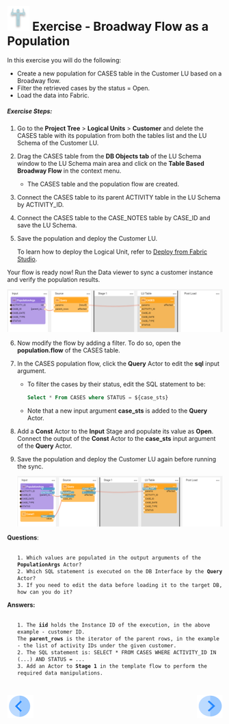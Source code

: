 # ![](/academy/images/Exercise.png) Exercise - Broadway Flow as a Population

In this exercise you will do the following:

* Create a new population for CASES table in the Customer LU based on a Broadway flow.
* Filter the retrieved cases by the status = Open.
* Load the data into Fabric.



##### Exercise Steps:

1. Go to the **Project Tree** > **Logical Units** > **Customer** and delete the CASES table with its population from both the tables list and the LU Schema of the Customer LU.

2. Drag the CASES table from the **DB Objects tab** of the LU Schema window to the LU Schema main area and click on the **Table Based Broadway Flow** in the context menu. 

   * The CASES table and the population flow are created.

3. Connect the CASES  table to its parent ACTIVITY table in the LU Schema by ACTIVITY_ID.

4. Connect the CASES  table to the CASE_NOTES table by CASE_ID and save the LU Schema.

5. Save the population and deploy the Customer LU.

   To learn how to deploy the Logical Unit, refer to [Deploy from Fabric Studio](/articles/16_deploy_fabric/02_deploy_from_Fabric_Studio.md).

   

Your flow is ready now! Run the Data viewer to sync a customer instance and verify the population results.

   ![cases population](images/12_cases_table_population_1.PNG)

6. Now modify the flow by adding a filter. To do so, open the **population.flow** of the CASES table. 

7. In the CASES population flow, click the **Query** Actor to edit the **sql** input argument. 

   * To filter the cases by their status, edit the SQL statement to be:

     ~~~sql
     Select * From CASES where STATUS = ${case_sts}
     ~~~

   * Note that a new input argument **case_sts** is added to the **Query** Actor.

8. Add a **Const** Actor to the **Input** Stage and populate its value as **Open**. Connect the output of the  **Const** Actor to the **case_sts** input argument of the **Query** Actor.

9. Save the population and deploy the Customer LU again before running the sync.

   ![cases population](images/12_cases_table_population_2.PNG)



**Questions**:

<ul>
<pre><code>
1. Which values are populated in the output arguments of the <strong>PopulationArgs</strong> Actor?
2. Which SQL statement is executed on the DB Interface by the <strong>Query</strong> Actor?
3. If you need to edit the data before loading it to the target DB, how can you do it?
</code></pre>
</ul>



**Answers:**

<ul>
<pre><code>
1. The <strong>iid</strong> holds the Instance ID of the execution, in the above example - customer ID. 
The <strong>parent_rows</strong> is the iterator of the parent rows, in the example - the list of activity IDs under the given customer.
2. The SQL statement is: SELECT * FROM CASES WHERE ACTIVITY_ID IN (...) AND STATUS = ...
3. Add an Actor to <strong>Stage 1</strong> in the template flow to perform the required data manipulations.

</code></pre>
</ul>

[![Previous](/articles/images/Previous.png)](11_integration_with_fabric_studio.md)[<img align="right" width="60" height="54" src="/articles/images/Next.png">](xxx.md)

